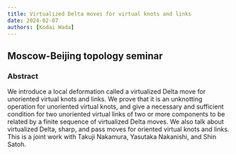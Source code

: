 ```yaml
---
title: Virtualized Delta moves for virtual knots and links
date: 2024-02-07
authors: [Kodai Wada]
---
```


## Moscow-Beijing topology seminar

### Abstract

We introduce a local deformation called a virtualized Delta move for unoriented virtual knots and links. We prove that it is an unknotting operation for unoriented virtual knots, and give a necessary and sufficient condition for two unoriented virtual links of two or more components to be related by a finite sequence of virtualized Delta moves. We also talk about virtualized Delta, sharp, and pass moves for oriented virtual knots and links. This is a joint work with Takuji Nakamura, Yasutaka Nakanishi, and Shin Satoh.




